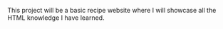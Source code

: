 This project will be a basic recipe website where I will showcase all the HTML knowledge I have learned.